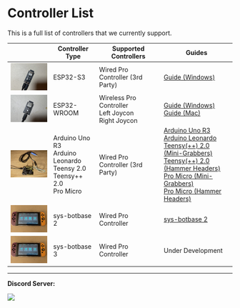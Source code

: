 # Controller List

This is a full list of controllers that we currently support.

| | **Controller Type** | **Supported Controllers** | **Guides** |
| --- | --- | ------------------------------------------------------------------------ | --- |
| <img src="Images/ControllerSetup-ESP32-S3.jpg" width="200"> | ESP32-S3 | Wired Pro Controller (3rd Party) | [Guide (Windows)](Controllers/Controller-ESP32-S3.md) |
| <img src="Images/ControllerSetup-ESP32-WROOM.jpg" width="200"> | ESP32-WROOM | Wireless Pro Controller<br>Left Joycon<br>Right Joycon | [Guide (Windows)](Controllers/Controller-ESP32-WROOM.md)<br>[Guide (Mac)](Controllers/Controller-ESP32-WROOM-MacOS.md) |
| <img src="Images/ControllerSetup-Leonardo.jpg" width="200"> | Arduino Uno R3<br>Arduino Leonardo<br>Teensy 2.0<br>Teensy++ 2.0<br>Pro Micro | Wired Pro Controller (3rd Party) | [Arduino Uno R3](Controllers/Controller-ArduinoUnoR3.md)<br>[Arduino Leonardo](Controllers/Controller-ArduinoLeonardo.md)<br>[Teensy(++) 2.0 (Mini-Grabbers)](Controllers/Controller-Teensy2-MiniGrabbers.md)<br>[Teensy(++) 2.0 (Hammer Headers)](Controllers/Controllers/Controller-Teensy2-HammerHeaders.md)<br>[Pro Micro (Mini-Grabbers)](Controllers/Controller-ProMicro-MiniGrabber.md)<br>[Pro Micro (Hammer Headers)](Controllers/Controller-ProMicro-HammerHeaders.md) |
| <img src="Images/ControllerSetup-sbb.jpg" width="200"> | sys-botbase 2 | Wired Pro Controller | [sys-botbase 2](Controllers/Controller-sys-botbase.md) |
| <img src="Images/ControllerSetup-sbb.jpg" width="200"> | sys-botbase 3 | Wired Pro Controller | Under Development |





<hr>

**Discord Server:** 

[<img src="https://canary.discordapp.com/api/guilds/695809740428673034/widget.png?style=banner2">](https://discord.gg/cQ4gWxN)






